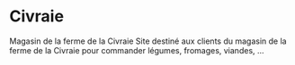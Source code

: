 # Civraie

Magasin de la ferme de la Civraie
Site destiné aux clients du magasin de la ferme de la Civraie pour commander légumes, fromages, viandes, ...
